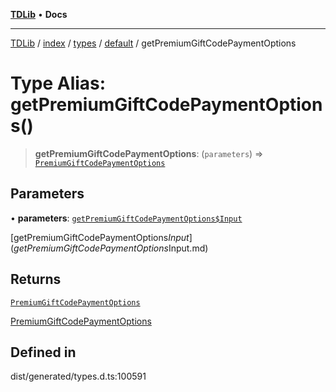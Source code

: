 [**TDLib**](../../../../../../README.md) • **Docs**

***

[TDLib](../../../../../../modules.md) / [index](../../../../../README.md) / [types](../../../README.md) / [default](../README.md) / getPremiumGiftCodePaymentOptions

# Type Alias: getPremiumGiftCodePaymentOptions()

> **getPremiumGiftCodePaymentOptions**: (`parameters`) => [`PremiumGiftCodePaymentOptions`](PremiumGiftCodePaymentOptions.md)

## Parameters

• **parameters**: [`getPremiumGiftCodePaymentOptions$Input`](getPremiumGiftCodePaymentOptions$Input.md)

[getPremiumGiftCodePaymentOptions$Input](getPremiumGiftCodePaymentOptions$Input.md)

## Returns

[`PremiumGiftCodePaymentOptions`](PremiumGiftCodePaymentOptions.md)

[PremiumGiftCodePaymentOptions](PremiumGiftCodePaymentOptions.md)

## Defined in

dist/generated/types.d.ts:100591
